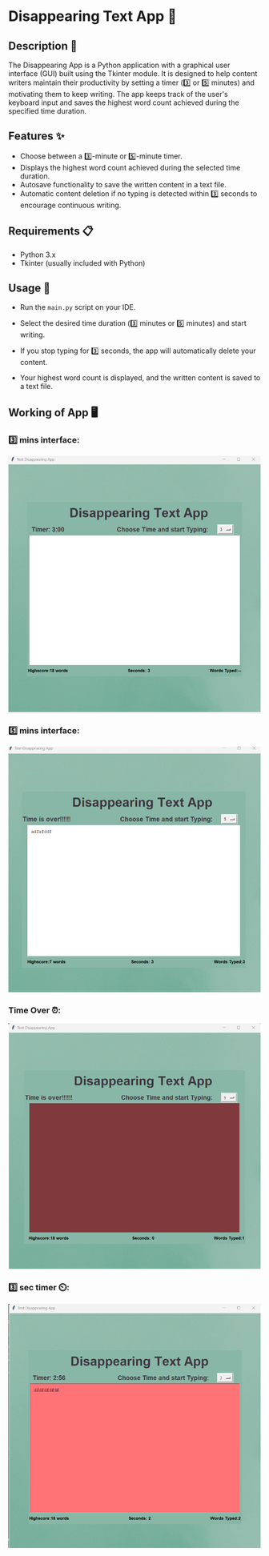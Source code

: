 # Disappearing Text App 📝


## Description 🚀

The Disappearing App is a Python application with a graphical user interface (GUI) built using the Tkinter module. It is designed to help content writers maintain their productivity by setting a timer (3️⃣ or 5️⃣ minutes) and motivating them to keep writing. The app keeps track of the user's keyboard input and saves the highest word count achieved during the specified time duration.

## Features ✨

- Choose between a 3️⃣-minute or 5️⃣-minute timer.
- Displays the highest word count achieved during the selected time duration.
- Autosave functionality to save the written content in a text file.
- Automatic content deletion if no typing is detected within 3️⃣ seconds to encourage continuous writing.

## Requirements 📋

- Python 3.x
- Tkinter (usually included with Python)

## Usage 📖

- Run the `main.py` script on your IDE.

- Select the desired time duration (3️⃣ minutes or 5️⃣ minutes) and start writing.

- If you stop typing for 3️⃣ seconds, the app will automatically delete your content.

- Your highest word count is displayed, and the written content is saved to a text file.


## Working of App 🖥️

### 3️⃣ mins interface:
![3 mins](readmepics/3_minutes.png)

### 5️⃣ mins interface:
![5 mins](readmepics/5_minutes.png)

### Time Over ⏰:
![timeup](readmepics/timeover.png)

### 3️⃣ sec timer ⏲️:
![timer](readmepics/timer.png)

